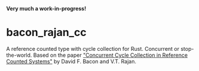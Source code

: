 **Very much a work-in-progress!**

# bacon_rajan_cc

A reference counted type with cycle collection for Rust. Concurrent or
stop-the-world. Based on the paper
["Concurrent Cycle Collection in Reference Counted Systems"][paper] by David
F. Bacon and V.T. Rajan.

[paper]: http://researcher.watson.ibm.com/researcher/files/us-bacon/Bacon01Concurrent.pdf
